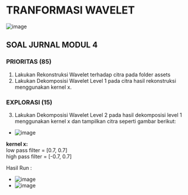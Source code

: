# TRANFORMASI WAVELET #
![image](https://user-images.githubusercontent.com/93898408/232104753-b0e0b52e-5e8d-488e-b552-ed4738b6f5a9.png)

## SOAL JURNAL MODUL 4 ##
### PRIORITAS (85) ###
1. Lakukan Rekonstruksi Wavelet terhadap citra pada folder assets
2. Lakukan Dekomposisi Wavelet Level 1 pada citra hasil rekonstruksi menggunakan kernel x.

### EXPLORASI (15) ###
3. Lakukan Dekomposisi Wavelet Level 2 pada hasil dekomposisi level 1 menggunakan kernel x dan tampilkan citra seperti gambar berikut:
- ![image](https://user-images.githubusercontent.com/93898408/232108785-8307f8b9-599f-4906-84c7-28b6f572f0b1.png) <br>


**kernel x:** <br>
low pass filter = [0.7, 0.7] <br>
high pass filter = [-0.7, 0.7] <br>


Hasil Run :
- ![image](https://user-images.githubusercontent.com/93898408/232109688-3a84ac26-677a-4215-9687-12ba9b6f6d5b.png) <br>
- ![image](https://user-images.githubusercontent.com/93898408/232110125-92edc484-9cd3-4ad4-8a16-ae0a318a6249.png) <br>
